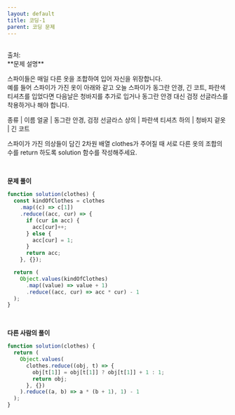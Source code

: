 ```yaml
---
layout: default
title: 코딩-1
parent: 코딩 문제
---
```


<br>
출처: <https://programmers.co.kr/learn/courses/30/lessons/42578?language=javascript>

<br>
**문제 설명**
<br>

스파이들은 매일 다른 옷을 조합하여 입어 자신을 위장합니다.
<br>
예를 들어 스파이가 가진 옷이 아래와 같고 오늘 스파이가 동그란 안경, 긴 코트, 파란색 티셔츠를 입었다면 다음날은 청바지를 추가로 입거나 동그란 안경 대신 검정 선글라스를 착용하거나 해야 합니다.

종류 | 이름
얼굴 | 동그란 안경, 검정 선글라스
상의 | 파란색 티셔츠
하의 | 청바지
겉옷 | 긴 코트

스파이가 가진 의상들이 담긴 2차원 배열 clothes가 주어질 때 서로 다른 옷의 조합의 수를 return 하도록 solution 함수를 작성해주세요.

<br>

**문제 풀이**

```js
function solution(clothes) {
  const kindOfClothes = clothes
    .map((c) => c[1])
    .reduce((acc, cur) => {
      if (cur in acc) {
        acc[cur]++;
      } else {
        acc[cur] = 1;
      }
      return acc;
    }, {});

  return (
    Object.values(kindOfClothes)
      .map((value) => value + 1)
      .reduce((acc, cur) => acc * cur) - 1
  );
}
```

<br>

**다른 사람의 풀이**

```js
function solution(clothes) {
  return (
    Object.values(
      clothes.reduce((obj, t) => {
        obj[t[1]] = obj[t[1]] ? obj[t[1]] + 1 : 1;
        return obj;
      }, {})
    ).reduce((a, b) => a * (b + 1), 1) - 1
  );
}
```
